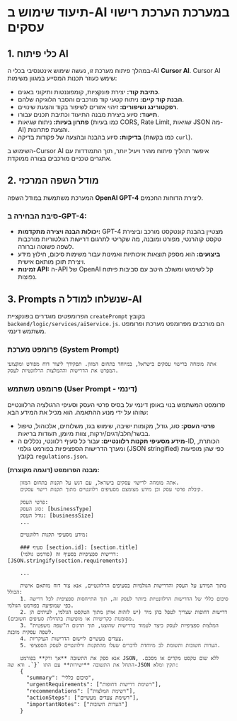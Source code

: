 # תיעוד שימוש ב-AI במערכת הערכת רישוי עסקים

## 1. כלי פיתוח AI

במהלך פיתוח מערכת זו, נעשה שימוש אינטנסיבי בכלי ה-AI **Cursor AI**. Cursor AI שימש כעוזר תכנות המסייע במגוון משימות:

*   **כתיבת קוד:** יצירת פונקציות, קומפוננטות ותיקוני באגים.
*   **הבנת קוד קיים:** ניתוח קטעי קוד מורכבים והסבר הלוגיקה שלהם.
*   **רפקטורינג ושיפורים:** זיהוי אזורים לשיפור בקוד והצעת שינויים.
*   **תיעוד:** סיוע ביצירת מבנה התיעוד וכתיבת תכנים עבורו.
*   **פתרון בעיות:** ניתוח שגיאות (כמו בעיות CORS, Rate Limit, שגיאות JSON מה-AI) והצעת פתרונות.
*   **בדיקות:** סיוע בהבנה ובהצעה של פקודות בדיקה (כמו בקשות `curl`).

השימוש ב-Cursor AI איפשר תהליך פיתוח מהיר ויעיל יותר, תוך התמודדות עם אתגרים טכניים מורכבים בצורה ממוקדת.

## 2. מודל השפה המרכזי

המערכת משתמשת במודל השפה **OpenAI GPT-4** ליצירת הדוחות החכמים.

### סיבת הבחירה ב-GPT-4:
*   **יכולות הבנה ויצירה מתקדמות:** GPT-4 מצטיין בהבנת קונטקסט מורכב וביצירת טקסט קוהרנטי, מפורט ומובנה, מה שקריטי לתרגום דרישות רגולטוריות מורכבות לשפה פשוטה וברורה.
*   **ביצועים:** הוא מספק תוצאות איכותיות ואמינות עבור משימות סיכום, חילוץ מידע ויצירת תוכן מותאם אישית.
*   **זמינות API:** ה-API של OpenAI קל לשימוש ומשולב היטב עם סביבות פיתוח נפוצות.

## 3. Prompts שנשלחו למודל ה-AI

הפרומפטים מוגדרים בפונקציית `createPrompt` בקובץ `backend/logic/services/aiService.js`. הם מורכבים מפרומפט מערכת ופרומפט משתמש דינמי.

### פרומפט מערכת (System Prompt)
```
אתה מומחה ברישוי עסקים בישראל, במיוחד בתחום המזון. תפקידך ליצור דוח מפורט ומקצועי המפרט את הדרישות וההמלצות הרלוונטיות לעסק.
```

### פרומפט משתמש (User Prompt - דינמי)
פרומפט המשתמש בנוי באופן דינמי על בסיס פרטי העסק וסעיפי הרגולציה הרלוונטיים שזוהו על ידי מנוע ההתאמה. הוא מכיל את המידע הבא:

*   **פרטי העסק:** סוג, גודל, מקומות ישיבה, שימוש בגז, משלוחים, אלכוהול, טיפול בבשר/חלב/דגים/ירקות, צוות מיומן, תעודות בריאות.
*   **מידע מסעיפי תקנות רלוונטיים:** עבור כל סעיף רלוונטי, נכללים ה-ID, הכותרת, ומערך הדרישות הספציפיות בפורמט גולמי (JSON stringified) כפי שהן מופיעות בקובץ `regulations.json`.

**מבנה הפרומפט (דוגמה מקוצרת):**

```
    אתה מומחה לרישוי עסקים בישראל, עם דגש על תקנות בתחום המזון. 
    קיבלת פרטי עסק וכן מידע מצומצם מסעיפים רלוונטיים מתוך תקנות רישוי עסקים.

    פרטי העסק:
    סוג העסק: [businessType]
    גודל העסק: [businessSize]
    ...

    מידע מסעיפי תקנות רלוונטיים:

    ### סעיף [section.id]: [section.title]
    דרישות ספציפיות בסעיף זה (פורמט גולמי): [JSON.stringify(section.requirements)]

    ...

    מתוך המידע על העסק והדרישות הגולמיות בסעיפים הרלוונטיים, אנא צור דוח מותאם אישית הכולל:
    1. סיכום כללי של הדרישות הרלוונטיות ביותר לעסק זה, תוך התייחסות ספציפית לכל דרישה כפי שמופיעה בפורמט הגולמי.
    2. דרישות דחופות שצריך לטפל בהן מיד (יש לזהות אותן מתוך הטקסט הגולמי, לעיתים הן מסומנות כקריטיות או מופיעות בתחילת סעיפים חשובים).
    3. המלצות ספציפיות לעסק כיצד לעמוד בדרישות שהוצגו, תוך תרגום ה"שפה משפטית" לשפה עסקית מובנת.
    4. צעדים מעשיים ליישום הדרישות העיקריות.
    5. הערות חשובות ותשומת לב מיוחדת לדברים שעלו מהתקנות ורלוונטיים לעסק הספציפי.

    אנא ספק את התשובה **אך ורק** בפורמט JSON, ללא שום טקסט מקדים או מסכם. התחל את התשובה **ישירות** עם התו `{`. ודא שה-JSON תקין ומלא:
    {
      "summary": "סיכום כללי",
      "urgentRequirements": ["רשימת דרישות דחופות"],
      "recommendations": ["רשימת המלצות"],
      "actionSteps": ["רשימת צעדים מעשיים"],
      "importantNotes": ["הערות חשובות"]
    }
``` 